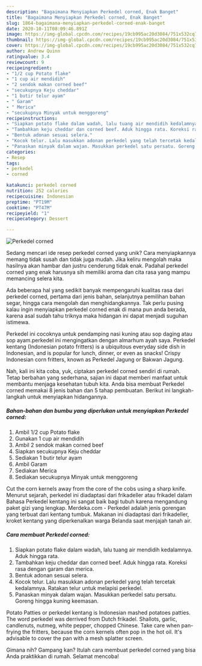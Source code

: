 ```yaml
---
description: "Bagaimana Menyiapkan Perkedel corned, Enak Banget"
title: "Bagaimana Menyiapkan Perkedel corned, Enak Banget"
slug: 1864-bagaimana-menyiapkan-perkedel-corned-enak-banget
date: 2020-10-11T08:09:46.891Z
image: https://img-global.cpcdn.com/recipes/19cb995ac20d3084/751x532cq70/perkedel-corned-foto-resep-utama.jpg
thumbnail: https://img-global.cpcdn.com/recipes/19cb995ac20d3084/751x532cq70/perkedel-corned-foto-resep-utama.jpg
cover: https://img-global.cpcdn.com/recipes/19cb995ac20d3084/751x532cq70/perkedel-corned-foto-resep-utama.jpg
author: Andrew Quinn
ratingvalue: 3.4
reviewcount: 9
recipeingredient:
- "1/2 cup Potato flake"
- "1 cup air mendidih"
- "2 sendok makan corned beef"
- "secukupnya Keju cheddar"
- "1 butir telur ayam"
- " Garam"
- " Merica"
- "secukupnya Minyak untuk menggoreng"
recipeinstructions:
- "Siapkan potato flake dalam wadah, lalu tuang air mendidih kedalamnya. Aduk hingga rata."
- "Tambahkan keju cheddar dan corned beef. Aduk hingga rata. Koreksi rasa dengan garam dan merica."
- "Bentuk adonan sesuai selera."
- "Kocok telur. Lalu masukkan adonan perkedel yang telah tercetak kedalamnya. Ratakan telur untuk melapisi perkedel."
- "Panaskan minyak dalam wajan. Masukkan perkedel satu persatu. Goreng hingga kuning keemasan."
categories:
- Resep
tags:
- perkedel
- corned

katakunci: perkedel corned 
nutrition: 252 calories
recipecuisine: Indonesian
preptime: "PT19M"
cooktime: "PT47M"
recipeyield: "1"
recipecategory: Dessert

---
```



![Perkedel corned](https://img-global.cpcdn.com/recipes/19cb995ac20d3084/751x532cq70/perkedel-corned-foto-resep-utama.jpg)

Sedang mencari ide resep perkedel corned yang unik? Cara menyiapkannya memang tidak susah dan tidak juga mudah. Jika keliru mengolah maka hasilnya akan hambar dan justru cenderung tidak enak. Padahal perkedel corned yang enak harusnya sih memiliki aroma dan cita rasa yang mampu memancing selera kita.

Ada beberapa hal yang sedikit banyak mempengaruhi kualitas rasa dari perkedel corned, pertama dari jenis bahan, selanjutnya pemilihan bahan segar, hingga cara mengolah dan menghidangkannya. Tak perlu pusing kalau ingin menyiapkan perkedel corned enak di mana pun anda berada, karena asal sudah tahu triknya maka hidangan ini dapat menjadi suguhan istimewa.

Perkedel ini cocoknya untuk pendamping nasi kuning atau sop daging atau sop ayam.perkedel ini mengingatkan dengan almarhum ayah saya. Perkedel kentang (Indonesian potato fritters) is a ubiquitous everyday side dish in Indonesian, and is popular for lunch, dinner, or even as snacks! Crispy Indonesian corn fritters, known as Perkedel Jagung or Bakwan Jagung.


Nah, kali ini kita coba, yuk, ciptakan perkedel corned sendiri di rumah. Tetap berbahan yang sederhana, sajian ini dapat memberi manfaat untuk membantu menjaga kesehatan tubuh kita. Anda bisa membuat Perkedel corned memakai 8 jenis bahan dan 5 tahap pembuatan. Berikut ini langkah-langkah untuk menyiapkan hidangannya.

<!--inarticleads1-->

##### Bahan-bahan dan bumbu yang diperlukan untuk menyiapkan Perkedel corned:

1. Ambil 1/2 cup Potato flake
1. Gunakan 1 cup air mendidih
1. Ambil 2 sendok makan corned beef
1. Siapkan secukupnya Keju cheddar
1. Sediakan 1 butir telur ayam
1. Ambil  Garam
1. Sediakan  Merica
1. Sediakan secukupnya Minyak untuk menggoreng


Cut the corn kernels away from the core of the cobs using a sharp knife. Menurut sejarah, perkedel ini diadaptasi dari frikadeller atau frikadel dalam Bahasa Perkedel kentang ini sangat baik bagi tubuh karena mengandung paket gizi yang lengkap. Merdeka.com - Perkedel adalah jenis gorengan yang terbuat dari kentang tumbuk. Makanan ini diadaptasi dari frikadeller, kroket kentang yang diperkenalkan warga Belanda saat menjajah tanah air. 

<!--inarticleads2-->

##### Cara membuat Perkedel corned:

1. Siapkan potato flake dalam wadah, lalu tuang air mendidih kedalamnya. Aduk hingga rata.
1. Tambahkan keju cheddar dan corned beef. Aduk hingga rata. Koreksi rasa dengan garam dan merica.
1. Bentuk adonan sesuai selera.
1. Kocok telur. Lalu masukkan adonan perkedel yang telah tercetak kedalamnya. Ratakan telur untuk melapisi perkedel.
1. Panaskan minyak dalam wajan. Masukkan perkedel satu persatu. Goreng hingga kuning keemasan.


Potato Patties or perkedel kentang is Indonesian mashed potatoes patties. The word perkedel was derrived from Dutch frikadel. Shallots, garlic, candlenuts, nutmeg, white pepper, chopped Chinese. Take care when pan-frying the fritters, because the corn kernels often pop in the hot oil. It&#39;s advisable to cover the pan with a mesh splatter screen. 

Gimana nih? Gampang kan? Itulah cara membuat perkedel corned yang bisa Anda praktikkan di rumah. Selamat mencoba!
